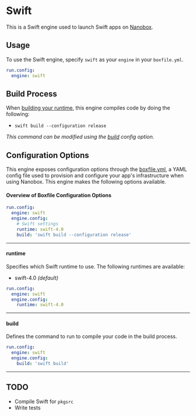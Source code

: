 # Swift

This is a Swift engine used to launch Swift apps on [Nanobox](http://nanobox.io).

## Usage
To use the Swift engine, specify `swift` as your `engine` in your `boxfile.yml`.

```yaml
run.config:
  engine: swift
```

## Build Process
When [building your runtime](https://docs.nanobox.io/cli/build-runtime), this engine compiles code by doing the following:

* `swift build --configuration release`

*This command can be modified using the [build](#build) config option.*

## Configuration Options
This engine exposes configuration options through the [boxfile.yml](https://docs.nanobox.io/boxfile), a YAML config file used to provision and configure your app's infrastructure when using Nanobox. This engine makes the following options available.

#### Overview of Boxfile Configuration Options
```yaml
run.config:
  engine: swift
  engine.config:
    # Swift settings
    runtime: swift-4.0
    build: 'swift build --configuration release'
```

---

#### runtime
Specifies which Swift runtime to use. The following runtimes are available:

- swift-4.0 *(default)*

```yaml
run.config:
  engine: swift
  engine.config:
    runtime: swift-4.0
```

---

#### build
Defines the command to run to compile your code in the build process.

```yaml
run.config:
  engine: swift
  engine.config:
    build: 'swift build'
```

---

## TODO
- Compile Swift for `pkgsrc`
- Write tests
